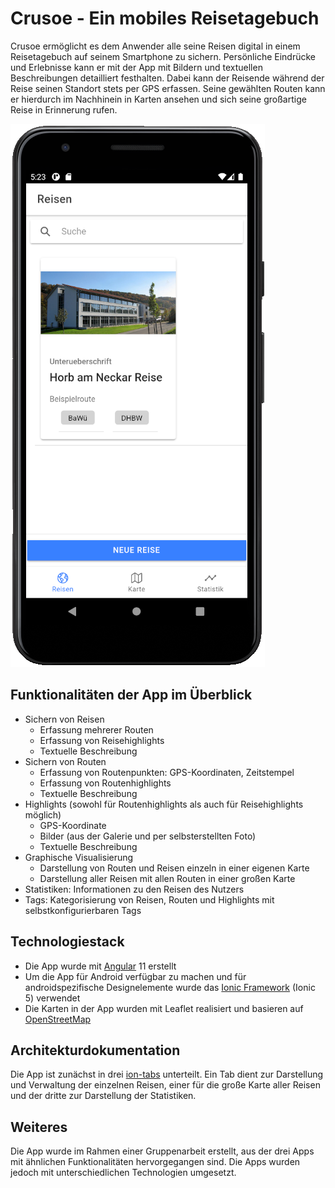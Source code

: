 # Crusoe - Ein mobiles Reisetagebuch
Crusoe ermöglicht es dem Anwender alle seine Reisen digital in einem Reisetagebuch auf seinem Smartphone zu sichern. Persönliche Eindrücke und Erlebnisse kann er mit der App mit Bildern und textuellen Beschreibungen detailliert festhalten. Dabei kann der Reisende während der Reise seinen Standort stets per GPS erfassen. Seine gewählten Routen kann er hierdurch im Nachhinein in Karten ansehen und sich seine großartige Reise in Erinnerung rufen.

![image alt](https://github.com/benedictweichselbaum/Crusoe/blob/master/CrusoeStartpage.PNG)

## Funktionalitäten der App im Überblick
- Sichern von Reisen
  - Erfassung mehrerer Routen
  - Erfassung von Reisehighlights
  - Textuelle Beschreibung
- Sichern von Routen
  - Erfassung von Routenpunkten: GPS-Koordinaten, Zeitstempel
  - Erfassung von Routenhighlights
  - Textuelle Beschreibung
- Highlights (sowohl für Routenhighlights als auch für Reisehighlights möglich)
  - GPS-Koordinate
  - Bilder (aus der Galerie und per selbsterstellten Foto)
  - Textuelle Beschreibung
- Graphische Visualisierung
  - Darstellung von Routen und Reisen einzeln in einer eigenen Karte
  - Darstellung aller Reisen mit allen Routen in einer großen Karte
- Statistiken: Informationen zu den Reisen des Nutzers
- Tags: Kategorisierung von Reisen, Routen und Highlights mit selbstkonfigurierbaren Tags

## Technologiestack
- Die App wurde mit [Angular](https://angular.io/) 11 erstellt
- Um die App für Android verfügbar zu machen und für androidspezifische Designelemente wurde das [Ionic Framework](https://ionicframework.com/) (Ionic 5) verwendet
- Die Karten in der App wurden mit Leaflet realisiert und basieren auf [OpenStreetMap](https://www.openstreetmap.org/copyright)

## Architekturdokumentation
Die App ist zunächst in drei [ion-tabs](https://ionicframework.com/docs/api/tabs/) unterteilt. Ein Tab dient zur Darstellung und Verwaltung der einzelnen Reisen, einer für die große Karte aller Reisen und der dritte zur Darstellung der Statistiken.

## Weiteres
Die App wurde im Rahmen einer Gruppenarbeit erstellt, aus der drei Apps mit ähnlichen Funktionalitäten hervorgegangen sind. Die Apps wurden jedoch mit unterschiedlichen Technologien umgesetzt.
